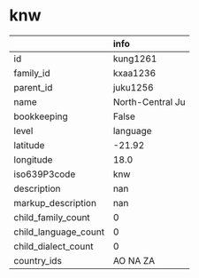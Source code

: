 # knw
|                      | info             |
|:---------------------|:-----------------|
| id                   | kung1261         |
| family_id            | kxaa1236         |
| parent_id            | juku1256         |
| name                 | North-Central Ju |
| bookkeeping          | False            |
| level                | language         |
| latitude             | -21.92           |
| longitude            | 18.0             |
| iso639P3code         | knw              |
| description          | nan              |
| markup_description   | nan              |
| child_family_count   | 0                |
| child_language_count | 0                |
| child_dialect_count  | 0                |
| country_ids          | AO NA ZA         |
